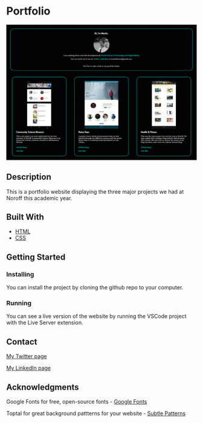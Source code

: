 # Portfolio

![image](images/portfolio.png)

## Description

This is a portfolio website displaying the three major projects we had at Noroff this academic year.

## Built With

- [HTML](https://developer.mozilla.org/en-US/docs/Web/HTML)
- [CSS](https://developer.mozilla.org/en-US/docs/Web/CSS)

## Getting Started

### Installing

You can install the project by cloning the github repo to your computer.

### Running

You can see a live version of the website by running the VSCode project with the Live Server extension.

## Contact

[My Twitter page](https://twitter.com/martinth0resen)

[My LinkedIn page](https://www.linkedin.com/in/martinthoresen/)

## Acknowledgments


Google Fonts for free, open-source fonts - [Google Fonts](https://fonts.google.com/)

Toptal for great background pattterns for your website - [Subtle Patterns](https://www.toptal.com/designers/subtlepatterns/subtle-carbon/)
